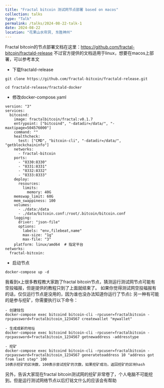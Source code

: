 ```yaml
---
title: "Fractal bitcoin 测试网节点部署 based on macos"
collection: talks
type: "Talk"
permalink: /talks/2024-08-22-talk-1
date: 2024-08-22
location: "花果山水帘洞, 东胜神州"
---
```


Fractal bitcoin的节点部署文档在这里：https://github.com/fractal-bitcoin/fractald-release
不过官方提供的文档适用于linux，想要在macos上部署，可以参考本文

- 下载fractald-release

```
git clone https://github.com/fractal-bitcoin/fractald-release.git

cd fractald-release/fractald-docker
```

- 修改docker-compose.yaml 
```
version: "3"
services:
  bitcoind:
    image: fractalbitcoin/fractal:v0.1.7
    entrypoint: ["bitcoind", "-datadir=/data/", "-maxtipage=504576000"]
    command: ""
    healthcheck:
      test: ["CMD", "bitcoin-cli", "-datadir=/data/", "getblockchaininfo"]
    networks:
      - fractal-bitcoin
    ports:
      - "8330:8330"
      - "8331:8331"
      - "8332:8332"
      - "8333:8333"
    deploy:
      resources:
        limits:
          memory: 40G
    memswap_limit: 60G
    mem_swappiness: 100
    volumes:
      - ./data:/data
      - ./data/bitcoin.conf:/root/.bitcoin/bitcoin.conf
    logging:
      driver: "json-file"
      options:
        labels: "env,filebeat,name"
        max-size: "1g"
        max-file: "3"
    platform: linux/amd64  # 指定平台
networks:
  fractal-bitcoin:
```

- 启动节点
```
docker-compose up -d
```

我看到x上很多教程教大家跑了fractal bitcoin节点，猜测运行测试网节点可能有空投福报，但是提供的教程只到了上面就结束了。
如果你觉得测试网空投福报有的话，仅仅运行节点是没用的，因为谁也没办法知道你运行了节点(:
另一种有可能的是参与挖矿，你需要执行以下命令： 

```
- 创建钱包
docker-compose exec bitcoind bitcoin-cli -rpcuser=fractalbitcoin -rpcpassword=fractalbitcoin_1234567 createwallet "mywallet" 

- 生成成新的地址
docker-compose exec bitcoind bitcoin-cli -rpcuser=fractalbitcoin -rpcpassword=fractalbitcoin_1234567 getnewaddress -addresstype

- 挖矿
docker-compose exec bitcoind bitcoin-cli -rpcuser=fractalbitcoin -rpcpassword=fractalbitcoin_1234567 generatetoaddress 10 "address got from last step" 100
10表示挖矿的区块数，100表示尝试挖矿的次数，如果挖矿成功，返回挖矿的区块hash
```

另外，告诉大家现在fractal bitcoin测试网的挖矿非常卷了，个人电脑不可能挖到。但是运行测试网络节点以后打铭文什么的应该会有帮助
